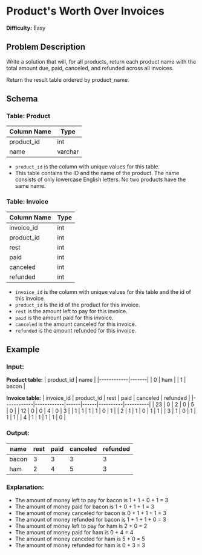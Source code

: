 # Product's Worth Over Invoices

**Difficulty:** Easy

## Problem Description

Write a solution that will, for all products, return each product name with the total amount due, paid, canceled, and refunded across all invoices.

Return the result table ordered by product_name.

## Schema

### Table: Product

| Column Name | Type    |
|-------------|---------|
| product_id  | int     |
| name        | varchar |

- `product_id` is the column with unique values for this table.
- This table contains the ID and the name of the product. The name consists of only lowercase English letters. No two products have the same name.

### Table: Invoice

| Column Name | Type |
|-------------|------|
| invoice_id  | int  |
| product_id  | int  |
| rest        | int  |
| paid        | int  |
| canceled    | int  |
| refunded    | int  |

- `invoice_id` is the column with unique values for this table and the id of this invoice.
- `product_id` is the id of the product for this invoice.
- `rest` is the amount left to pay for this invoice.
- `paid` is the amount paid for this invoice.
- `canceled` is the amount canceled for this invoice.
- `refunded` is the amount refunded for this invoice.

## Example

### Input:

**Product table:**
| product_id | name  |
|------------|-------|
| 0          | ham   |
| 1          | bacon |

**Invoice table:**
| invoice_id | product_id | rest | paid | canceled | refunded |
|------------|------------|------|------|----------|----------|
| 23         | 0          | 2    | 0    | 5        | 0        |
| 12         | 0          | 0    | 4    | 0        | 3        |
| 1          | 1          | 1    | 1    | 0        | 1        |
| 2          | 1          | 1    | 0    | 1        | 1        |
| 3          | 1          | 0    | 1    | 1        | 1        |
| 4          | 1          | 1    | 1    | 1        | 0        |

### Output:
| name  | rest | paid | canceled | refunded |
|-------|------|------|----------|----------|
| bacon | 3    | 3    | 3        | 3        |
| ham   | 2    | 4    | 5        | 3        |

### Explanation:
- The amount of money left to pay for bacon is 1 + 1 + 0 + 1 = 3
- The amount of money paid for bacon is 1 + 0 + 1 + 1 = 3
- The amount of money canceled for bacon is 0 + 1 + 1 + 1 = 3
- The amount of money refunded for bacon is 1 + 1 + 1 + 0 = 3
- The amount of money left to pay for ham is 2 + 0 = 2
- The amount of money paid for ham is 0 + 4 = 4
- The amount of money canceled for ham is 5 + 0 = 5
- The amount of money refunded for ham is 0 + 3 = 3
